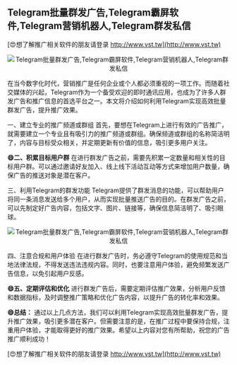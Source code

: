 ## **Telegram批量群发广告,Telegram霸屏软件,Telegram营销机器人,Telegram群发私信**

[😍想了解推广相关软件的朋友请登录 http://www.vst.tw](http://www.vst.tw)

 <center><img src="https://vst.tw/MP4/tuiguang/png/7.png" alt="Telegram批量群发广告,Telegram霸屏软件,Telegram营销机器人,Telegram群发私信"></center>

在当今数字化时代，营销推广是任何企业或个人都必须重视的一项工作。而随着社交媒体的兴起，Telegram作为一个备受欢迎的即时通讯应用，也成为了许多人群发广告和推广信息的首选平台之一。本文将介绍如何利用Telegram实现高效批量群发广告，提升推广效果。

一、建立专业的推广频道或群组
首先，要想在Telegram上进行有效的广告推广，就需要建立一个专业且有吸引力的推广频道或群组。确保频道或群组的名称简洁明了，内容与目标受众相关，并定期更新有价值的信息，吸引更多用户关注。

**😄二、积累目标用户群**
在进行群发广告之前，需要先积累一定数量和相关性的目标用户群。可以通过邀请好友加入、线上线下活动互动等方式来增加用户数量，确保广告的推送对象是潜在客户。

三、利用Telegram的群发功能
Telegram提供了群发消息的功能，可以帮助用户将同一条消息发送给多个用户，从而实现批量推送广告的目的。在群发广告之前，可以先制定好广告内容，包括文字、图片、链接等，确保信息简洁明了、吸引眼球。

 <center><img src="https://vst.tw/MP4/tuiguang/png/7.png" alt="Telegram批量群发广告,Telegram霸屏软件,Telegram营销机器人,Telegram群发私信"></center>

四、注意合规和用户体验
在进行群发广告时，务必遵守Telegram的使用规范和当地法律法规，不得发送违法违规内容。同时，也要注意用户体验，避免频繁发送广告信息，以免引起用户反感。

**😄五、定期评估和优化**
进行群发广告后，需要定期评估推广效果，分析用户反馈和数据指标，及时调整推广策略和优化广告内容，以提升广告的转化率和效果。

**😄总结：**
通过以上几点方法，我们可以利用Telegram实现高效批量群发广告，提升推广效果，吸引更多潜在客户。但需要注意的是，在推广过程中要保持合规，注重用户体验，才能取得更好的推广效果。希望以上内容对您有所帮助，祝您的广告推广顺利成功！

[😍想了解推广相关软件的朋友请登录 http://www.vst.tw](http://www.vst.tw)




